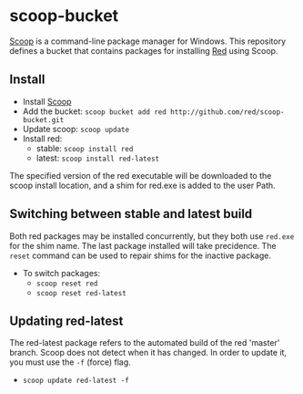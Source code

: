 # scoop-bucket

[Scoop](http://scoop.sh) is a command-line package manager for Windows. This repository defines a bucket that contains packages for installing [Red](www.red-lang.org) using Scoop.

## Install

* Install [Scoop](http://scoop.sh)
* Add the bucket: `scoop bucket add red http://github.com/red/scoop-bucket.git`
* Update scoop: `scoop update`
* Install red:
    + stable: `scoop install red`
    + latest: `scoop install red-latest`
    
The specified version of the red executable will be downloaded to the scoop install location, and a shim for red.exe is added to the user Path.

## Switching between stable and latest build

Both red packages may be installed concurrently, but they both use `red.exe` for the shim name. The last package installed will take precidence. The `reset` command can be used to repair shims for the inactive package.

* To switch packages:
    + `scoop reset red`
    + `scoop reset red-latest`

## Updating red-latest

The red-latest package refers to the automated build of the red 'master' branch. Scoop does not detect when it has changed. In order to update it, you must use the `-f` (force) flag.

* `scoop update red-latest -f`
